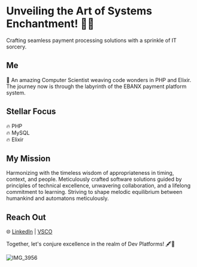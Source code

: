# Unveiling the Art of Systems Enchantment! 🐘🧪

Crafting seamless payment processing solutions with a sprinkle of IT sorcery.

## Me

🚀 An amazing Computer Scientist weaving code wonders in PHP and Elixir. The journey now is through the labyrinth of the EBANX payment platform system.

## Stellar Focus

🔥 PHP  
🔥 MySQL   
🔥 Elixir

## My Mission

Harmonizing with the timeless wisdom of appropriateness in timing, context, and people. Meticulously crafted software solutions guided by principles of technical excellence, unwavering collaboration, and a lifelong commitment to learning. Striving to shape melodic equilibrium between humankind and automatons meticulously.

## Reach Out

🌐 [LinkedIn](https://www.linkedin.com/in/felipeshiwu/) | [VSCO](https://vsco.co/mydearcoffeeshop)

Together, let's conjure excellence in the realm of Dev Platforms! 🖋️🎩

![IMG_3956](https://github.com/felipeshiwu/felipeshiwu/assets/20672779/0a6808e7-c945-45e1-bf74-a6e9694afcb1)

